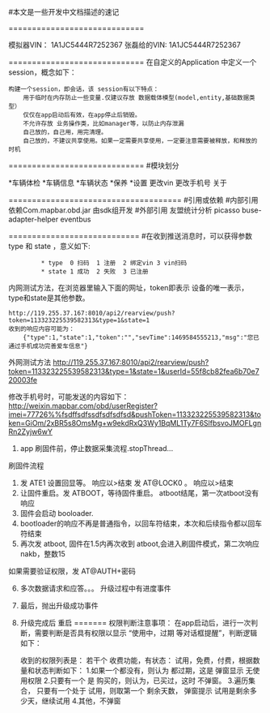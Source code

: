 #本文是一些开发中文档描述的速记


=============================

模拟器VIN：     1A1JC5444R7252367
张磊给的VIN:    1A1JC5444R7252367

=============================
在自定义的Application 中定义一个 session，概念如下：

    构建一个session，即会话，该 session有以下特点：
        用于临时在内存防止一些变量.仅建议存放 数据载体模型(model,entity,基础数据类型）
        仅仅在app启动后有效，在app停止后销毁。
        不允许存放 业务操作类，比如manager等，以防止内存泄漏
        自己放的，自己用，用完清理。
        自己放的，不建议共享使用。如果一定需要共享使用，一定要注意需要被释放，和释放的时机

=============================
#模块划分

*车辆体检
*车辆信息
*车辆状态
*保养
*设置
    更改vin
    更改手机号
    关于

=====================================
#引用或依赖
#内部引用
    依赖Com.mapbar.obd.jar    由sdk组开发
#外部引用
    友盟统计分析
    picasso
    buse-adapter-helper
    eventbus

============================
#在收到推送消息时，可以获得参数 type 和 state ，意义如下:

             * type  0 扫码  1 注册  2 绑定vin 3 vin扫码
             * state 1 成功  2 失败  3 已注册

内网测试方法，在浏览器里输入下面的网址，token即表示 设备的唯一表示，type和state是其他参数。

    http://119.255.37.167:8010/api2/rearview/push?token=113323225539582313&type=1&state=1
    收到的响应内容可能为：
        {"type":1,"state":1,"token":"","sevTime":1469584555213,"msg":"您已通过手机成功完善爱车信息"}
外网测试方法
    http://119.255.37.167:8010/api2/rearview/push?token=113323225539582313&type=1&state=1&userId=55f8cb82fea6b70e720003fe

修改手机号时，可能发送的内容如下：
http://weixin.mapbar.com/obd/userRegister?imei=77726%%fsdffsdfssdfsdfsdfsd&pushToken=113323225539582313&token=GiOm/2xBR5s8OmsMg+w9ekdRxQ3Wy1BqML1Ty7F6SlfbsvoJMOFLgnRn2Zyjw6wY

1. app 刷固件前，停止数据采集流程.stopThread...

刷固件流程
1.  发 ATE1 设置回显等。 响应以>结束
    发 AT@LOCK0  。 响应以>结束
2. 让固件重启。发 ATBOOT，等待固件重启。   atboot结尾，第一次atboot没有响应
3. 固件会启动 booloader.
4. bootloader的响应不再是普通指令，以回车符结束，本次和后续指令都以回车符结束
5. 再次发 atboot, 固件在1.5内再次收到 atboot,会进入刷固件模式，第二次响应 nakb，整数15

如果需要验证权限，发  AT@AUTH+密码

6. 多次数据请求和应答。。。 升级过程中有进度事件
7. 最后，抛出升级成功事件
8. 升级完成后 重启
=======
权限判断注意事项：
    在app启动后，进行一次判断，需要判断是否具有权限以显示 “使用中，过期 等对话框提醒”，判断逻辑如下：

   收到的权限列表是： 若干个 收费功能，有状态： 试用，免费，付费，根据数量和状态判断如下：
        1.如果一个都没有，则认为 都过期，这是 弹窗显示 无使用权限
        2.只要有一个 是 购买的，则认为，已买过，这时 不弹窗。
        3.遍历集合， 只要有一个处于 试用，则取第一个 剩余天数， 弹窗提示 试用是剩余多少天，继续试用
        4.其他，不弹窗
